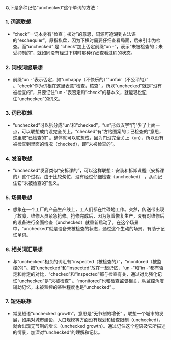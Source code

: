 以下是多种记忆“unchecked”这个单词的方法：

### 1. 词源联想
 - “check”一词本身有“检查；核对”的意思，词源可追溯到古法语的“eschequier”，原指棋盘，因为下棋时需要仔细查看局面，后来引申为检查。而“unchecked” 是 “check”加上否定前缀“un -”，表示“未被检查的；未受抑制的”，就如同没有经过下棋时那种仔细查看过程的状态。

### 2. 词根词缀联想
 - 前缀“un -”表示否定，如“unhappy（不快乐的）”“unfair（不公平的）” 。“check”作为词根在这里表意“检查，核查” 。所以“unchecked”就是“没有被检查的”，只要记住“un -”表否定和“check”的基本义，就能轻松记住“unchecked”的词义。

### 3. 词形联想
 - “unchecked”可以拆分成“un”和“checked”。“un”形似汉字“门”少了上面一点，可以联想成门没完全关上。“checked”有“方格图案的；已检查的”意思，这里取“已检查的” 。整体就可以联想成，因为门没完全关上（un），所以没有被检查到里面的情况（checked），即“未被检查的”。

### 4. 发音联想
 - “unchecked”发音类似“安拆课的”，可以这样联想：安装和拆卸课程（安拆课的）这个过程，由于比较匆忙，没有经过仔细检查（unchecked） ，从而记住它“未被检查的”含义。

### 5. 场景联想
 - 想象在一个工厂的产品生产线上，工人们都在忙碌地工作。突然，传送带出现了故障，维修人员紧急抢修。抢修完成后，因为急着恢复生产，没有对维修后的设备进行全面检查（unchecked）就重新启动了。在这个场景中，“unchecked”就是设备未被检查的状态，通过这个生动的场景，有助于记忆单词。

### 6. 相关词汇联想
 - 与“unchecked”相关的词汇有“inspected（被检查的）”，“monitored（被监控的）”。把“unchecked”和“inspected”放在一起记忆，“un -”和“in -”都有否定和肯定的对比，“checked”和“inspected”都与检查有关，通过对比强化记忆“unchecked”是“未被检查” 。“monitored”也和检查监督相关，从监控角度辅助记忆，未被监控的某种程度也是“unchecked” 。

### 7. 短语联想
 - 常见短语“unchecked growth”，意思是“无节制的增长” 。联想一个城市的发展，如果对城市建设、人口规模等方面没有规划和检查限制（unchecked），就会出现无节制的增长（unchecked growth）。通过记住这个短语及它所描述的情景，加深对“unchecked”的理解和记忆。 